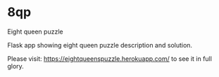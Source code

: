 # 8qp
Eight queen puzzle

Flask app showing eight queen puzzle description and solution.

Please visit: https://eightqueenspuzzle.herokuapp.com/ to see it in full glory.
